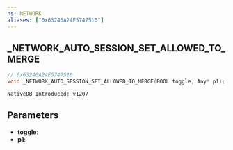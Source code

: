 ```yaml
---
ns: NETWORK
aliases: ["0x63246A24F5747510"]
---
```

## _NETWORK_AUTO_SESSION_SET_ALLOWED_TO_MERGE

```c
// 0x63246A24F5747510
void _NETWORK_AUTO_SESSION_SET_ALLOWED_TO_MERGE(BOOL toggle, Any* p1);
```

```
NativeDB Introduced: v1207
```

## Parameters
* **toggle**:
* **p1**:

